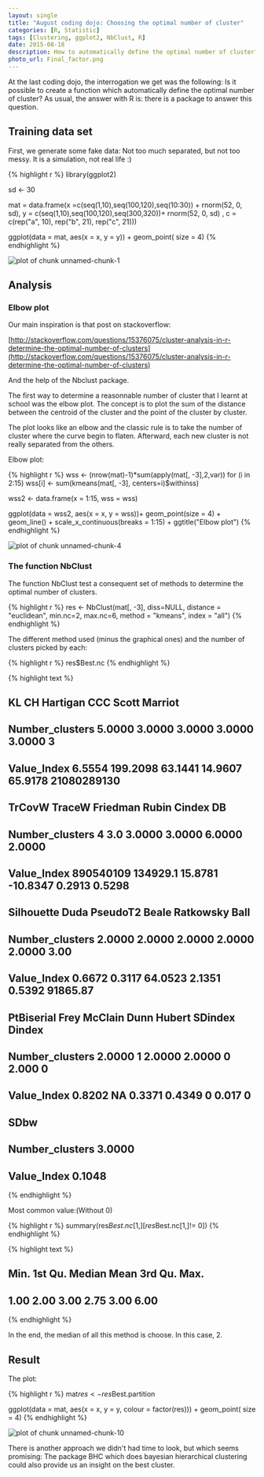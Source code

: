 ```yaml
---
layout: single
title: "August coding dojo: Choosing the optimal number of cluster"
categories: [R, Statistic]
tags: [Clustering, ggplot2, NbClust, R]
date: 2015-08-18
description: How to automatically define the optimal number of cluster?
photo_url: Final_factor.png
---
```


At the last coding dojo, the interrogation we get was the following:
Is it possible to create a function which automatically define the optimal number of cluster?
As usual, the answer with R is: there is a package to answer this question.

<h2> Training data set </h2>

First, we generate some fake data:
Not too much separated, but not too messy. It is a simulation, not real life :)


{% highlight r %}
library(ggplot2)

sd <- 30

mat = data.frame(x =c(seq(1,10),seq(100,120),seq(10:30)) + rnorm(52, 0, sd), 
                 y = c(seq(1,10),seq(100,120),seq(300,320))+ rnorm(52, 0, sd)
                 , c = c(rep("a", 10), rep("b", 21), rep("c", 21)))

ggplot(data = mat, aes(x = x, y = y)) +
    geom_point( size = 4) 
{% endhighlight %}

![plot of chunk unnamed-chunk-1](/blog/figure/source/2015-08-18-Number_of_Cluster/unnamed-chunk-1-1.png) 



<h2> Analysis </h2>

  <h3> Elbow plot </h3>
Our main inspiration is that post on stackoverflow:

[http://stackoverflow.com/questions/15376075/cluster-analysis-in-r-determine-the-optimal-number-of-clusters](http://stackoverflow.com/questions/15376075/cluster-analysis-in-r-determine-the-optimal-number-of-clusters)

And the help of the Nbclust package.



The first way to determine a reasonnable number of cluster that I learnt at school was the elbow plot.
The concept is to plot the sum of the distance between the centroid of the cluster and the point of the cluster by cluster.

The plot looks like an elbow and the classic rule is to take the number of cluster where the curve begin to flaten. Afterward, each new cluster is not really separated from the others.

Elbow plot:


{% highlight r %}
wss <- (nrow(mat)-1)*sum(apply(mat[, -3],2,var))
  for (i in 2:15) wss[i] <- sum(kmeans(mat[, -3],
                                       centers=i)$withinss)

wss2 <- data.frame(x = 1:15, wss = wss)

ggplot(data = wss2, aes(x = x, y = wss))+
    geom_point(size = 4) +
  geom_line() +
  scale_x_continuous(breaks = 1:15) +
  ggtitle("Elbow plot")
{% endhighlight %}

![plot of chunk unnamed-chunk-4](/blog/figure/source/2015-08-18-Number_of_Cluster/unnamed-chunk-4-1.png) 



  <h3> The function NbClust </h3>

The function NbClust test a consequent set of methods to determine the optimal number of clusters.


{% highlight r %}
res <- NbClust(mat[, -3], diss=NULL, distance = "euclidean", min.nc=2, max.nc=6, 
             method = "kmeans", index = "all")
{% endhighlight %}



The different method used (minus the graphical ones) and the number of clusters picked by each:


{% highlight r %}
res$Best.nc
{% endhighlight %}



{% highlight text %}
##                     KL       CH Hartigan     CCC   Scott     Marriot
## Number_clusters 5.0000   3.0000   3.0000  3.0000  3.0000           3
## Value_Index     6.5554 199.2098  63.1441 14.9607 65.9178 21080289130
##                    TrCovW   TraceW Friedman    Rubin Cindex     DB
## Number_clusters         4      3.0   3.0000   3.0000 6.0000 2.0000
## Value_Index     890540109 134929.1  15.8781 -10.8347 0.2913 0.5298
##                 Silhouette   Duda PseudoT2  Beale Ratkowsky     Ball
## Number_clusters     2.0000 2.0000   2.0000 2.0000    2.0000     3.00
## Value_Index         0.6672 0.3117  64.0523 2.1351    0.5392 91865.87
##                 PtBiserial Frey McClain   Dunn Hubert SDindex Dindex
## Number_clusters     2.0000    1  2.0000 2.0000      0   2.000      0
## Value_Index         0.8202   NA  0.3371 0.4349      0   0.017      0
##                   SDbw
## Number_clusters 3.0000
## Value_Index     0.1048
{% endhighlight %}

Most common value:(Without 0)


{% highlight r %}
summary(res$Best.nc[1,][res$Best.nc[1,]!= 0])
{% endhighlight %}



{% highlight text %}
##    Min. 1st Qu.  Median    Mean 3rd Qu.    Max. 
##    1.00    2.00    3.00    2.75    3.00    6.00
{% endhighlight %}

In the end, the median of all this method is choose. In this case, 2.

<h2> Result </h2>

The plot:


{% highlight r %}
mat$res <- res$Best.partition

ggplot(data = mat, aes(x = x, y = y, colour = factor(res))) +
    geom_point( size = 4)
{% endhighlight %}

![plot of chunk unnamed-chunk-10](/blog/figure/source/2015-08-18-Number_of_Cluster/unnamed-chunk-10-1.png) 





There is another approach we didn't had time to look, but which seems promising:
The package BHC which does bayesian hierarchical clustering could also provide us an insight on the best cluster.
